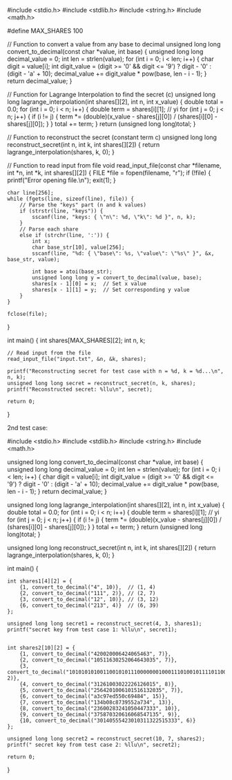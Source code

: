 #include <stdio.h>
#include <stdlib.h>
#include <string.h>
#include <math.h>

#define MAX_SHARES 100

// Function to convert a value from any base to decimal
unsigned long long convert_to_decimal(const char *value, int base) {
    unsigned long long decimal_value = 0;
    int len = strlen(value);
    for (int i = 0; i < len; i++) {
        char digit = value[i];
        int digit_value = (digit >= '0' && digit <= '9') ? digit - '0' : (digit - 'a' + 10);
        decimal_value += digit_value * pow(base, len - i - 1);
    }
    return decimal_value;
}

// Function for Lagrange Interpolation to find the secret (c)
unsigned long long lagrange_interpolation(int shares[][2], int n, int x_value) {
    double total = 0.0;
    for (int i = 0; i < n; i++) {
        double term = shares[i][1];  // yi
        for (int j = 0; j < n; j++) {
            if (i != j) {
                term *= (double)(x_value - shares[j][0]) / (shares[i][0] - shares[j][0]);
            }
        }
        total += term;
    }
    return (unsigned long long)total;
}

// Function to reconstruct the secret (constant term c)
unsigned long long reconstruct_secret(int n, int k, int shares[][2]) {
    return lagrange_interpolation(shares, k, 0);
}

// Function to read input from file
void read_input_file(const char *filename, int *n, int *k, int shares[][2]) {
    FILE *file = fopen(filename, "r");
    if (!file) {
        printf("Error opening file.\n");
        exit(1);
    }

    char line[256];
    while (fgets(line, sizeof(line), file)) {
        // Parse the "keys" part (n and k values)
        if (strstr(line, "keys")) {
            sscanf(line, "keys: { \"n\": %d, \"k\": %d }", n, k);
        }
        // Parse each share
        else if (strchr(line, ':')) {
            int x;
            char base_str[10], value[256];
            sscanf(line, "%d: { \"base\": %s, \"value\": \"%s\" }", &x, base_str, value);
            
            int base = atoi(base_str);
            unsigned long long y = convert_to_decimal(value, base);
            shares[x - 1][0] = x;  // Set x value
            shares[x - 1][1] = y;  // Set corresponding y value
        }
    }

    fclose(file);
}

int main() {
    int shares[MAX_SHARES][2];
    int n, k;

    // Read input from the file
    read_input_file("input.txt", &n, &k, shares);

    printf("Reconstructing secret for test case with n = %d, k = %d...\n", n, k);
    unsigned long long secret = reconstruct_secret(n, k, shares);
    printf("Reconstructed secret: %llu\n", secret);

    return 0;
}

2nd test case:


#include <stdio.h>
#include <stdlib.h>
#include <string.h>
#include <math.h>

unsigned long long convert_to_decimal(const char *value, int base) {
    unsigned long long decimal_value = 0;
    int len = strlen(value);
    for (int i = 0; i < len; i++) {
        char digit = value[i];
        int digit_value = (digit >= '0' && digit <= '9') ? digit - '0' : (digit - 'a' + 10);
        decimal_value += digit_value * pow(base, len - i - 1);
    }
    return decimal_value;
}

unsigned long long lagrange_interpolation(int shares[][2], int n, int x_value) {
    double total = 0.0;
    for (int i = 0; i < n; i++) {
        double term = shares[i][1];  // yi
        for (int j = 0; j < n; j++) {
            if (i != j) {
                term *= (double)(x_value - shares[j][0]) / (shares[i][0] - shares[j][0]);
            }
        }
        total += term;
    }
    return (unsigned long long)total;
}

unsigned long long reconstruct_secret(int n, int k, int shares[][2]) {
    return lagrange_interpolation(shares, k, 0);
}

int main() {
   
    int shares1[4][2] = {
        {1, convert_to_decimal("4", 10)},  // (1, 4)
        {2, convert_to_decimal("111", 2)}, // (2, 7)
        {3, convert_to_decimal("12", 10)}, // (3, 12)
        {6, convert_to_decimal("213", 4)}  // (6, 39)
    };

    unsigned long long secret1 = reconstruct_secret(4, 3, shares1);
    printf("secret key from test case 1: %llu\n", secret1);

   
    int shares2[10][2] = {
        {1, convert_to_decimal("420020006424065463", 7)},
        {2, convert_to_decimal("10511630252064643035", 7)},
        {3, convert_to_decimal("101010101001100101011100000001000111010010111101100100010", 2)},
        {4, convert_to_decimal("31261003022226126015", 8)},
        {5, convert_to_decimal("2564201006101516132035", 7)},
        {6, convert_to_decimal("a3c97ed550c69484", 15)},
        {7, convert_to_decimal("134b08c8739552a734", 13)},
        {8, convert_to_decimal("23600283241050447333", 10)},
        {9, convert_to_decimal("375870320616068547135", 9)},
        {10, convert_to_decimal("30140555423010311322515333", 6)}
    };

    unsigned long long secret2 = reconstruct_secret(10, 7, shares2);
    printf(" secret key from test case 2: %llu\n", secret2);

    return 0;
}

